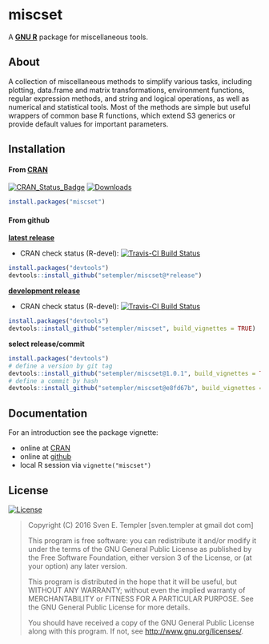 # miscset 

A **[GNU R][rproject]** package for miscellaneous tools.

## About

A collection of miscellaneous methods to simplify various tasks,
including plotting, data.frame and matrix transformations, environment
functions, regular expression methods, and string and logical operations, as
well as numerical and statistical tools. Most of the methods are simple but
useful wrappers of common base R functions, which extend S3 generics or
provide default values for important parameters.
  
## Installation

#### From [CRAN][cran]

[![CRAN_Status_Badge][cran_badge]][cran_pkg] [![Downloads][cran_log]][rpkg_org]

```r
install.packages("miscset")
```

#### From github

**[latest release][github_latest]**

* CRAN check status (R-devel): [![Travis-CI Build Status][travis_latest_Rdevel]][travis]

```r
install.packages("devtools")
devtools::install_github("setempler/miscset@*release")
```

**[development release][github_develop]**

* CRAN check status (R-devel): [![Travis-CI Build Status][travis_develop_Rdevel]][travis]

```r
install.packages("devtools")
devtools::install_github("setempler/miscset", build_vignettes = TRUE)
```

**select release/commit**

```r
install.packages("devtools")
# define a version by git tag
devtools::install_github("setempler/miscset@1.0.1", build_vignettes = TRUE)
# define a commit by hash
devtools::install_github("setempler/miscset@e8fd67b", build_vignettes = TRUE)
```

## Documentation

For an introduction see the package vignette:

* online at [CRAN][cran_vignette]
* online at [github][github_vignette]
* local R session via `vignette("miscset")`

## License 

[![License][gpl_badge]][gpl3]

> Copyright (C) 2016 Sven E. Templer [sven.templer at gmail dot com]
> 
> This program is free software: you can redistribute it and/or modify
> it under the terms of the GNU General Public License as published by
> the Free Software Foundation, either version 3 of the License, or
> (at your option) any later version.
>
> This program is distributed in the hope that it will be useful,
> but WITHOUT ANY WARRANTY; without even the implied warranty of
> MERCHANTABILITY or FITNESS FOR A PARTICULAR PURPOSE. See the 
> GNU General Public License for more details.
>
> You should have received a copy of the GNU General Public License
> along with this program. If not, see <http://www.gnu.org/licenses/>.

[rproject]: http://r-project.org
[travis_develop_Rrelease]: https://travis-ci.org/setempler/miscset.png?branch=master
[travis_develop_Rdevel]: https://travis-ci.org/setempler/miscset.png?branch=master
[travis_latest_Rrelease]: https://travis-ci.org/setempler/miscset.png?branch=master
[travis_latest_Rdevel]: https://travis-ci.org/setempler/miscset.png?branch=master
[travis]: https://travis-ci.org/setempler/miscset
[cran_badge]: http://www.r-pkg.org/badges/version/miscset
[cran_pkg]: http://cran.r-project.org/package=miscset
[cran]: https://cran.r-project.org
[cran_log]: http://cranlogs.r-pkg.org/badges/miscset?color=brightgreen
[rpkg_org]: http://www.r-pkg.org/pkg/miscset
[gpl_badge]: http://img.shields.io/badge/license-GPL%20%28%3E=%203%29-brightgreen.svg?style=flat
[gpl3]: http://www.gnu.org/licenses/gpl-3.0.html
[cran_vignette]: http://cran.r-project.org/web/packages/miscset/vignettes/miscset.html
[github_vignette]: http://htmlpreview.github.io/?https://github.com/setempler/miscset/blob/master/vignettes/miscset.html
[github_vignette_dev]: http://htmlpreview.github.io/?https://github.com/setempler/miscset/blob/develop/vignettes/miscset.html
[github_develop]: https://github.com/setempler/miscset/
[github_latest]: https://github.com/setempler/miscset/releases/latest
